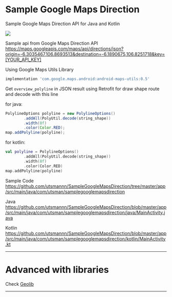 # Sample Google Maps Direction
Sample Google Maps Direction API for Java and Kotlin

![](https://i.ibb.co/dB29qzm/Screenshot-12.png)

Sample api from Google Maps Direction API <br>
https://maps.googleapis.com/maps/api/directions/json?origin=-6.3035467,106.8693513&destination=-6.1890675,106.8251718&key=[YOUR_API_KEY]

Using Google Maps Utils Library
```gradle
implementation 'com.google.maps.android:android-maps-utils:0.5'
```

Get ```overview_polyline``` in JSON result using Retrofit for draw shape route and decode with this line


for java:
```java
PolylineOptions polyline = new PolylineOptions()
        .addAll(PolyUtil.decode(string_shape))
        .width(8f)
        .color(Color.RED);
map.addPolyline(polyline);
```

for kotlin:
```kotlin
val polyline = PolylineOptions()
        .addAll(PolyUtil.decode(string_shape))
        .width(8f)
        .color(Color.RED)
map.addPolyline(polyline)
```

Sample Code<br>
https://github.com/utsmannn/SampleGoogleMapsDirection/tree/master/app/src/main/java/com/utsman/samplegooglemapsdirection

Java<br>
https://github.com/utsmannn/SampleGoogleMapsDirection/blob/master/app/src/main/java/com/utsman/samplegooglemapsdirection/java/MainActivity.java

Kotlin<br>
https://github.com/utsmannn/SampleGoogleMapsDirection/blob/master/app/src/main/java/com/utsman/samplegooglemapsdirection/kotlin/MainActivity.kt

---

# Advanced with libraries
Check [Geolib](https://github.com/utsmannn/geolib)

---

